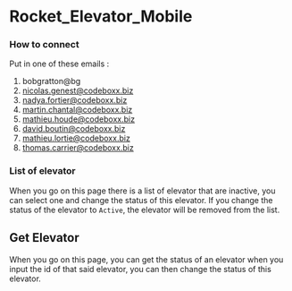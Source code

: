 # Rocket_Elevator_Mobile

  
### How to connect
Put in one of these emails :
1. bobgratton@bg
2. nicolas.genest@codeboxx.biz
3. nadya.fortier@codeboxx.biz
4. martin.chantal@codeboxx.biz
5. mathieu.houde@codeboxx.biz
6. david.boutin@codeboxx.biz
7. mathieu.lortie@codeboxx.biz
8. thomas.carrier@codeboxx.biz

### List of elevator
When you go on this page there is a list of elevator that are inactive, you can select one and change the status of this elevator. If you change the status of the elevator to ``Active``, the elevator will be removed from the list.

## Get Elevator
When you go on this page, you can get the status of an elevator when you input the id of that said elevator, you can then change the status of this elevator.
